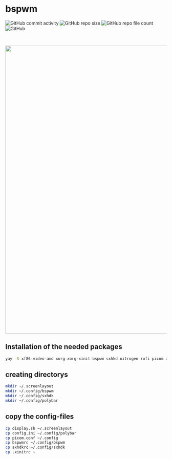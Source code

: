 # bspwm
![GitHub commit activity](https://img.shields.io/github/commit-activity/m/Pfeffimann18/bspwm)
![GitHub repo size](https://img.shields.io/github/repo-size/Pfeffimann18/bspwm)
![GitHub repo file count](https://img.shields.io/github/directory-file-count/Pfeffimann18/bspwm)
![GitHub](https://img.shields.io/github/license/Pfeffimann18/bspwm)

</br>


<p align="center">
  <img src="https://thumbs2.imgbox.com/b4/aa/iKa742Dt_t.png" width="900px">
</p>

## Installation of the needed packages
```bash
yay -S xf86-video-amd xorg xorg-xinit bspwm sxhkd nitrogen rofi picom alacritty firefox arandr ranger bashtop
```

## creating directorys
```bash
mkdir ~/.screenlayout
mkdir ~/.config/bspwm
mkdir ~/.config/sxhdk
mkdir ~/.config/polybar
```

## copy the config-files
```bash
cp display.sh ~/.screenlayout
cp config.ini ~/.config/polybar
cp picom.conf ~/.config
cp bspwmrc ~/.config/bspwm
cp sxhdkrc ~/.config/sxhdk
cp .xinitrc ~
```

